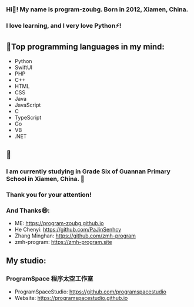 ### Hi👋! My name is program-zoubg. Born in 2012, Xiamen, China.
### I love learning, and I very love Python⚡!
## 🤔Top programming languages in my mind:
- Python
- SwiftUI
- PHP
- C++
- HTML
- CSS
- Java
- JavaScript
- C
- TypeScript
- Go
- VB
- .NET

## 💬
### I am currently studying in Grade Six of Guannan Primary School in Xiamen, China. 🌱
### Thank you for your attention!
### And Thanks😄:
- ME: https://program-zoubg.github.io
- He Chenyi: https://github.com/PaJinSenhcy
- Zhang Minghan: https://github.com/zmh-program
- zmh-program: https://zmh-program.site
## My studio:
### ProgramSpace 程序太空工作室
- ProgramSpaceStudio: https://github.com/programspacestudio
- Website: https://programspacestudio.github.io

<!--
**program-zoubg/program-zoubg** is a ✨ _special_ ✨ repository because its `README.md` (this file) appears on your GitHub profile.

Here are some ideas to get you started:

- 🔭 I’m currently working on ...
- 🌱 I’m currently learning ...
- 👯 I’m looking to collaborate on ...
- 🤔 I’m looking for help with ...
- 💬 Ask me about ...
- 📫 How to reach me: ...
- 😄 Pronouns: ...
- ⚡ Fun fact: ...
-->
